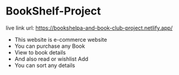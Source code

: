 # BookShelf-Project

live link url: https://bookshelpa-and-book-club-project.netlify.app/

- This website is e-commerce website
- You can purchase any Book
- View to book details
- And also read or wishlist Add
- You can sort any details
